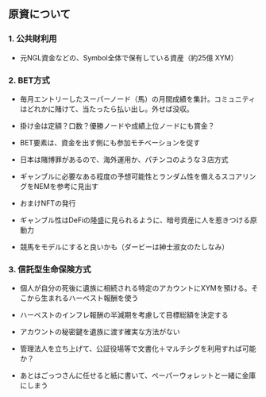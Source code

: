 ## 原資について

### 1. 公共財利用

- 元NGL資金などの、Symbol全体で保有している資産（約25億 XYM）


### 2. BET方式

- 毎月エントリーしたスーパーノード（馬）の月間成績を集計。コミュニティはどれかに賭けて、当たったら払い出し。外せば没収。

- 掛け金は定額？口数？優勝ノードや成績上位ノードにも賞金？

- BET要素は、資金を出す側にも参加モチベーションを促す

- 日本は賭博罪があるので、海外運用か、パチンコのような３店方式

- ギャンブルに必要なある程度の予想可能性とランダム性を備えるスコアリングをNEMを参考に見出す

- おまけNFTの発行

- ギャンブル性はDeFiの隆盛に見られるように、暗号資産に人を惹きつける原動力

- 競馬をモデルにすると良いかも（ダービーは紳士淑女のたしなみ）


### 3. 信託型生命保険方式

- 個人が自分の死後に遺族に相続される特定のアカウントにXYMを預ける。そこから生まれるハーベスト報酬を使う

- ハーベストのインフレ報酬の半減期を考慮して目標総額を決定する

- アカウントの秘密鍵を遺族に渡す確実な方法がない

- 管理法人を立ち上げて、公証役場等で文書化＋マルチシグを利用すれば可能か？

- あとはごっつさんに任せると紙に書いて、ペーパーウォレットと一緒に金庫にしまう
